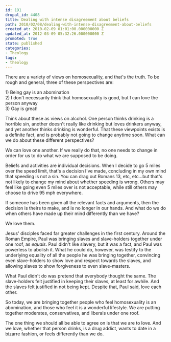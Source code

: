 ```yaml
---
id: 191
drupal_id: 4408
title: Dealing with intense disagreement about beliefs
path: 2010/02/08/dealing-with-intense-disagreement-about-beliefs
created_at: 2010-02-09 01:01:00.000000000 Z
updated_at: 2012-03-09 05:32:26.000000000 Z
promoted: true
state: published
categories:
- Theology
tags:
- theology
---
```

There are a variety of views on homosexuality, and that's the truth. To be rough and general, three of these perspectives are:

<div>1) Being gay is an abomination</div><div>2) I don't necessarily think that homosexuality is good, but I can love the person anyway</div><div>3) Gay is great! </div>

Think about these as views on alcohol. One person thinks drinking is a horrible sin, another doesn't really like drinking but loves drinkers anyway, and yet another thinks drinking is wonderful. That these viewpoints exists is a definite fact, and is probably not going to change anytime soon. What can we do about these different perspectives?

We can love one another. If we really do that, no one needs to change in order for us to do what we are supposed to be doing.

Beliefs and activities are individual decisions. When I decide to go 5 miles over the speed limit, that's a decision I've made, concluding in my own mind that speeding is not a sin. You can drag out Romans 13, etc, etc...but that's not likely to change my mind about whether speeding is wrong. Others may feel like going even 5 miles over is not acceptable, while still others may choose to drive 95 mph everywhere.

If someone has been given all the relevant facts and arguments, then the decision is theirs to make, and is no longer in our hands. And what do we do when others have made up their mind differently than we have?

We love them.

Jesus' disciples faced far greater challenges in the first century. Around the Roman Empire, Paul was bringing slaves and slave-holders together under one roof, as <i>equals</i>. Paul didn't like slavery, but it was a fact, and Paul was powerless to abolish it. What he could do, however, was testify to the underlying equality of all the people he was bringing together, convincing even slave-holders to show love and respect towards the slaves, and allowing slaves to show forgiveness to even slave-masters.

What Paul didn't do was pretend that everybody thought the same. The slave-holders felt justified in keeping their slaves, at least for awhile. And the slaves felt justified in not being kept. Despite that, Paul said, love each other.

So today, we are bringing together people who feel homosexuality is an abomination, and those who feel it is a wonderful lifestyle. We are putting together moderates, conservatives, and liberals under one roof.

The one thing we should all be able to agree on is that we are to love. And we love, whether that person drinks, is a drug addict, wants to date in a bizarre fashion, or feels differently than we do.
